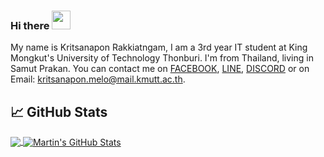 ### Hi there <img src="https://raw.githubusercontent.com/MartinHeinz/MartinHeinz/master/wave.gif" width="30px">

My name is Kritsanapon Rakkiatngam, I am a 3rd year IT student at King Mongkut's University of Technology Thonburi. I'm from Thailand, living in Samut Prakan. You can contact me on [FACEBOOK][1], [LINE][2], [DISCORD][3] or on Email: kritsanapon.melo@mail.kmutt.ac.th.

## &#x1f4c8; GitHub Stats

<a href="https://github.com/MeLoLonJiNo/MeLoLonJiNo">
  <img align="center" src="https://github-readme-stats.vercel.app/api/top-langs/?username=MeLoLonJiNo&hide=html&title_color=ffffff&text_color=c9cacc&icon_color=2bbc8a&bg_color=1d1f21&langs_count=5" />
</a>
<a href="https://github.com/MeLoLonJiNo/MeLoLonJiNo">
  <img align="center" src="https://github-readme-stats.vercel.app/api?username=MeLoLonJiNo&show_icons=true&line_height=27&count_private=true&title_color=ffffff&text_color=c9cacc&icon_color=2bbc8a&bg_color=1d1f21" alt="Martin's GitHub Stats" />
</a>

<!-- links to your social media accounts -->

[1]: https://www.facebook.com/kritsanapon.melolonjino
[2]: https://line.me/ti/p/e-DZ-8JOn8
[3]: https://discordapp.com/users/241127865402392586

<!-- Resources -->
<!-- Icons: https://simpleicons.org/ -->
<!-- GitHub Stats: https://github.com/anuraghazra/github-readme-stats -->
<!-- Emojis: https://emojipedia.org/emoji/ -->
<!-- HTML Emojis: https://www.fileformat.info/index.htm -->
<!-- Shields: https://shields.io/ -->
<!-- Awesome GitHub Profile README: https://github.com/abhisheknaiidu/awesome-github-profile-readme -->

